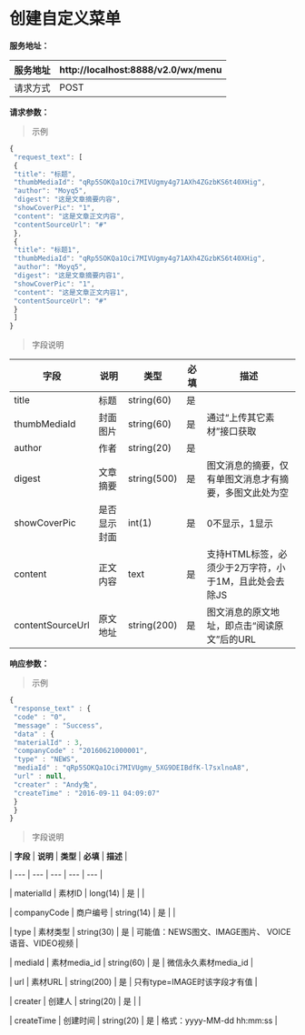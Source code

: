 # 创建自定义菜单



**服务地址：**



| 服务地址 | http:\/\/localhost:8888\/v2.0\/wx\/menu |
| --- | --- |
| 请求方式 | POST |

**请求参数：**

> 示例

```js
{
 "request_text": [
 {
 "title": "标题",
 "thumbMediaId": "qRp5SOKQa1Oci7MIVUgmy4g71AXh4ZGzbKS6t40XHig",
 "author": "Moyq5",
 "digest": "这是文章摘要内容",
 "showCoverPic": "1",
 "content": "这是文章正文内容",
 "contentSourceUrl": "#"
 },
 {
 "title": "标题1",
 "thumbMediaId": "qRp5SOKQa1Oci7MIVUgmy4g71AXh4ZGzbKS6t40XHig",
 "author": "Moyq5",
 "digest": "这是文章摘要内容1",
 "showCoverPic": "1",
 "content": "这是文章正文内容1",
 "contentSourceUrl": "#"
 }
 ]
}
```

> 字段说明

| **字段** | **说明** | **类型** | **必填** | **描述** |
| --- | --- | --- | --- | --- |
| title | 标题 | string\(60\) | 是 | |
| thumbMediaId | 封面图片 | string\(60\) | 是 | 通过“上传其它素材”接口获取 |
| author | 作者 | string\(20\) | 是 | |
| digest | 文章摘要 | string\(500\) | 是 | 图文消息的摘要，仅有单图文消息才有摘要，多图文此处为空 |
| showCoverPic | 是否显示封面 | int\(1\) | 是 | 0不显示，1显示 |
| content | 正文内容 | text | 是 | 支持HTML标签，必须少于2万字符，小于1M，且此处会去除JS |
| contentSourceUrl | 原文地址 | string\(200\) | 是 | 图文消息的原文地址，即点击“阅读原文”后的URL |

**响应参数：**

> 示例

```js
{
 "response_text" : {
 "code" : "0",
 "message" : "Success",
 "data" : {
 "materialId" : 3,
 "companyCode" : "20160621000001",
 "type" : "NEWS",
 "mediaId" : "qRp5SOKQa1Oci7MIVUgmy_5XG9DEIBdfK-l7sxlnoA8",
 "url" : null,
 "creater" : "Andy兔",
 "createTime" : "2016-09-11 04:09:07"
 }
 }
}
```

> 字段说明

| **字段** | **说明** | **类型** | **必填** | **描述** |

| --- | --- | --- | --- | --- |

| materialId | 素材ID | long\(14\) | 是 | |

| companyCode | 商户编号 | string\(14\) | 是 | |

| type | 素材类型 | string\(30\) | 是 | 可能值：NEWS图文、IMAGE图片、 VOICE语音、VIDEO视频 |

| mediaId | 素材media\_id | string\(60\) | 是 | 微信永久素材media\_id |

| url | 素材URL | string\(200\) | 是 | 只有type=IMAGE时该字段才有值 |

| creater | 创建人 | string\(20\) | 是 | |

| createTime | 创建时间 | string\(20\) | 是 | 格式：yyyy-MM-dd hh:mm:ss |




